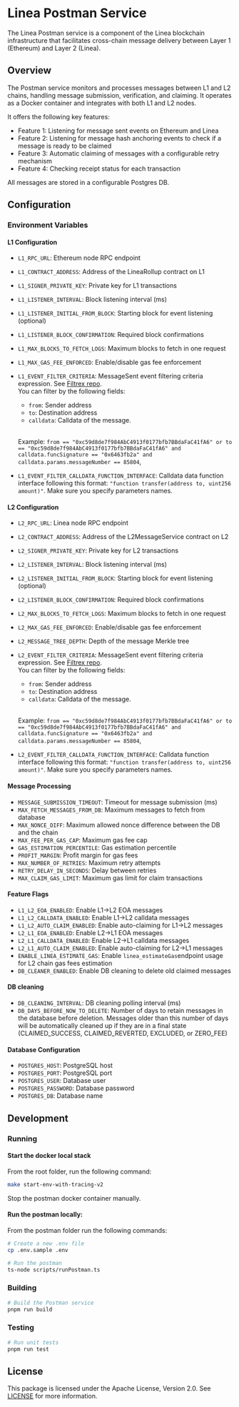 # Linea Postman Service

The Linea Postman service is a component of the Linea blockchain infrastructure that facilitates cross-chain message delivery between Layer 1 (Ethereum) and Layer 2 (Linea).

## Overview

The Postman service monitors and processes messages between L1 and L2 chains, handling message submission, verification, and claiming. It operates as a Docker container and integrates with both L1 and L2 nodes.

It offers the following key features:

- Feature 1: Listening for message sent events on Ethereum and Linea
- Feature 2: Listening for message hash anchoring events to check if a message is ready to be claimed
- Feature 3: Automatic claiming of messages with a configurable retry mechanism
- Feature 4: Checking receipt status for each transaction

All messages are stored in a configurable Postgres DB.

## Configuration

### Environment Variables

#### L1 Configuration
- `L1_RPC_URL`: Ethereum node RPC endpoint
- `L1_CONTRACT_ADDRESS`: Address of the LineaRollup contract on L1
- `L1_SIGNER_PRIVATE_KEY`: Private key for L1 transactions
- `L1_LISTENER_INTERVAL`: Block listening interval (ms)
- `L1_LISTENER_INITIAL_FROM_BLOCK`: Starting block for event listening (optional)
- `L1_LISTENER_BLOCK_CONFIRMATION`: Required block confirmations
- `L1_MAX_BLOCKS_TO_FETCH_LOGS`: Maximum blocks to fetch in one request
- `L1_MAX_GAS_FEE_ENFORCED`: Enable/disable gas fee enforcement
- `L1_EVENT_FILTER_CRITERIA`: MessageSent event filtering criteria expression. See [Filtrex repo](https://github.com/joewalnes/filtrex/tree/master).
    <br>
    You can filter by the following fields:
    - `from`: Sender address
    - `to`: Destination address
    - `calldata`: Calldata of the message.
    <br>
    
    Example:
     `from == "0xc59d8de7f984AbC4913f0177bfb7BBdaFaC41fA6" or to == "0xc59d8de7f984AbC4913f0177bfb7BBdaFaC41fA6" and calldata.funcSignature == "0x6463fb2a" and calldata.params.messageNumber == 85804`,
- `L1_EVENT_FILTER_CALLDATA_FUNCTION_INTERFACE`: Calldata data function interface following this format: `"function transfer(address to, uint256 amount)"`. Make sure you specify parameters names.

#### L2 Configuration
- `L2_RPC_URL`: Linea node RPC endpoint
- `L2_CONTRACT_ADDRESS`: Address of the L2MessageService contract on L2
- `L2_SIGNER_PRIVATE_KEY`: Private key for L2 transactions
- `L2_LISTENER_INTERVAL`: Block listening interval (ms)
- `L2_LISTENER_INITIAL_FROM_BLOCK`: Starting block for event listening (optional)
- `L2_LISTENER_BLOCK_CONFIRMATION`: Required block confirmations
- `L2_MAX_BLOCKS_TO_FETCH_LOGS`: Maximum blocks to fetch in one request
- `L2_MAX_GAS_FEE_ENFORCED`: Enable/disable gas fee enforcement
- `L2_MESSAGE_TREE_DEPTH`: Depth of the message Merkle tree
- `L2_EVENT_FILTER_CRITERIA`: MessageSent event filtering criteria expression. See [Filtrex repo](https://github.com/joewalnes/filtrex/tree/master).
    <br>
    You can filter by the following fields:
    - `from`: Sender address
    - `to`: Destination address
    - `calldata`: Calldata of the message.
    <br>
    
    Example:
     `from == "0xc59d8de7f984AbC4913f0177bfb7BBdaFaC41fA6" or to == "0xc59d8de7f984AbC4913f0177bfb7BBdaFaC41fA6" and calldata.funcSignature == "0x6463fb2a" and calldata.params.messageNumber == 85804`,
- `L2_EVENT_FILTER_CALLDATA_FUNCTION_INTERFACE`: Calldata function interface following this format: `"function transfer(address to, uint256 amount)"`. Make sure you specify parameters names.

#### Message Processing
- `MESSAGE_SUBMISSION_TIMEOUT`: Timeout for message submission (ms)
- `MAX_FETCH_MESSAGES_FROM_DB`: Maximum messages to fetch from database
- `MAX_NONCE_DIFF`: Maximum allowed nonce difference between the DB and the chain
- `MAX_FEE_PER_GAS_CAP`: Maximum gas fee cap
- `GAS_ESTIMATION_PERCENTILE`: Gas estimation percentile
- `PROFIT_MARGIN`: Profit margin for gas fees
- `MAX_NUMBER_OF_RETRIES`: Maximum retry attempts
- `RETRY_DELAY_IN_SECONDS`: Delay between retries
- `MAX_CLAIM_GAS_LIMIT`: Maximum gas limit for claim transactions

#### Feature Flags
- `L1_L2_EOA_ENABLED`: Enable L1->L2 EOA messages
- `L1_L2_CALLDATA_ENABLED`: Enable L1->L2 calldata messages
- `L1_L2_AUTO_CLAIM_ENABLED`: Enable auto-claiming for L1->L2 messages
- `L2_L1_EOA_ENABLED`: Enable L2->L1 EOA messages
- `L2_L1_CALLDATA_ENABLED`: Enable L2->L1 calldata messages
- `L2_L1_AUTO_CLAIM_ENABLED`: Enable auto-claiming for L2->L1 messages
- `ENABLE_LINEA_ESTIMATE_GAS`: Enable `linea_estimateGas`endpoint usage for L2 chain gas fees estimation
- `DB_CLEANER_ENABLED`: Enable DB cleaning to delete old claimed messages

#### DB cleaning
- `DB_CLEANING_INTERVAL`: DB cleaning polling interval (ms)
- `DB_DAYS_BEFORE_NOW_TO_DELETE`: Number of days to retain messages in the database before deletion. Messages older than this number of days will be automatically cleaned up if they are in a final state (CLAIMED_SUCCESS, CLAIMED_REVERTED, EXCLUDED, or ZERO_FEE)

#### Database Configuration
- `POSTGRES_HOST`: PostgreSQL host
- `POSTGRES_PORT`: PostgreSQL port
- `POSTGRES_USER`: Database user
- `POSTGRES_PASSWORD`: Database password
- `POSTGRES_DB`: Database name

## Development

### Running

#### Start the docker local stack

From the root folder, run the following command:
```bash
make start-env-with-tracing-v2
```

Stop the postman docker container manually.

#### Run the postman locally:

From the postman folder run the following commands:

```bash
# Create a new .env file
cp .env.sample .env

# Run the postman
ts-node scripts/runPostman.ts
```

### Building
```bash
# Build the Postman service
pnpm run build
```

### Testing

```bash
# Run unit tests
pnpm run test
```

## License

This package is licensed under the Apache License, Version 2.0. See [LICENSE](LICENSE) for more information.
